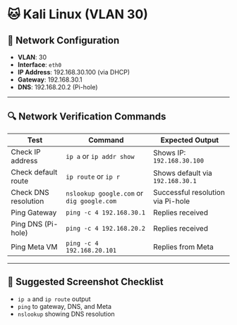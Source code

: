# 🐱 Kali Linux (VLAN 30)

## 🔧 Network Configuration

- **VLAN**: 30  
- **Interface**: `eth0`  
- **IP Address**: 192.168.30.100 (via DHCP)  
- **Gateway**: 192.168.30.1  
- **DNS**: 192.168.20.2 (Pi-hole)

---

## 🔍 Network Verification Commands

| Test                        | Command                                 | Expected Output                         |
|-----------------------------|------------------------------------------|-----------------------------------------|
| Check IP address            | `ip a` or `ip addr show`                | Shows IP: `192.168.30.100`              |
| Check default route         | `ip route` or `ip r`                    | Shows default via `192.168.30.1`        |
| Check DNS resolution        | `nslookup google.com` or `dig google.com`| Successful resolution via Pi-hole       |
| Ping Gateway                | `ping -c 4 192.168.30.1`                | Replies received                        |
| Ping DNS (Pi-hole)         | `ping -c 4 192.168.20.2`                | Replies received                        |
| Ping Meta VM               | `ping -c 4 192.168.20.101`              | Replies from Meta                       |

---

## 📸 Suggested Screenshot Checklist

- `ip a` and `ip route` output  
- `ping` to gateway, DNS, and Meta  
- `nslookup` showing DNS resolution  

